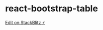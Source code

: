# react-bootstrap-table

[Edit on StackBlitz ⚡️](https://stackblitz.com/edit/stackblitz-starters-8xtabp)